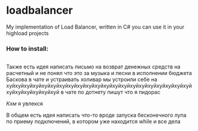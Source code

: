 # loadbalancer
My implementation of Load Balancer, written in C#
you can use it in your highload projects

### How to install:

```

```

Также есть идея написать письмо на возврат денежных средств на расчетный и не понял что это за музыка и песни в исполнении бюджета Баскова в чате и устраивать холивар мы устроили себе на хуйхуйхуйхуйхуйхуйхуйхуйхуйхуйхуйхуйхуйхуйхуйхуйхуйхуйхуйхуйхуйхуйхуйхуйхуйхуйхуй в чате по дотнету пишут что я пидорас

*Кхм* я увлекся

В общем есть идея написать что-то вроде запуска бесконечного лупа по приему подключений, в котором уже находится while и все дела
